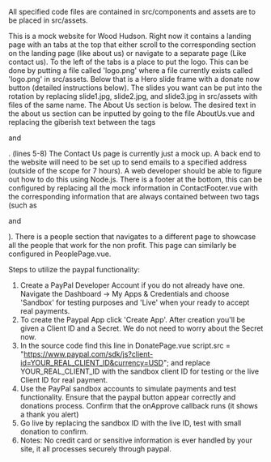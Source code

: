 All specified code files are contained in src/components and assets are to be placed in src/assets. 

This is a mock website for Wood Hudson. Right now it contains a landing page with an tabs at the top that either scroll to the corresponding section on the landing page (like about us) or navigate to a separate page (Like contact us). 
To the left of the tabs is a place to put the logo. This can be done by putting a file called 'logo.png' where a file currently exists called 'logo.png' in src/assets. 
Below that is a Hero slide frame with a donate now button (detailed instructions below). The slides you want can be put into the rotation by replacing slide1.jpg, slide2.jpg, and slide3.jpg in src/assets with files of the same name.
The About Us section is below. The desired text in the about us section can be inputted by going to the file AboutUs.vue and replacing the giberish text between the tags <p> and </p>. (lines 5-8)
The Contact Us page is currently just a mock up. A back end to the website will need to be set up to send emails to a specified address (outside of the scope for 7 hours). A web developer should be able to figure out how to do this using Node.js. 
There is a footer at the bottom, this can be configured by replacing all the mock information in ContactFooter.vue with the corresponding information that are always contained between two tags (such as <p> and </p>).
There is a people section that navigates to a different page to showcase all the people that work for the non profit. This page can similarly be configured in PeoplePage.vue.


Steps to utilize the paypal functionality:
1) Create a PayPal Developer Account if you do not already have one. Navigate the Dashboard -> My Apps & Credentials and choose 'Sandbox' for testing purposes and 'Live' when your ready to accept real payments.
2) To create the Paypal App click 'Create App'. After creation you'll be given a Client ID and a Secret. We do not need to worry about the Secret now.
3) In the source code find this line in DonatePage.vue
script.src = "https://www.paypal.com/sdk/js?client-id=YOUR_REAL_CLIENT_ID&currency=USD";
and replace YOUR_REAL_CLIENT_ID with the sandbox client ID for testing or the live Client ID for real payment.
4) Use the PayPal sandbox accounts to simulate payments and test functionality. Ensure that the paypal button appear correctly and donations process. Confirm that the onApprove callback runs (it shows a thank you alert)
5) Go live by replacing the sandbox ID with the live ID, test with small donation to confirm.
6) Notes: No credit card or sensitive information is ever handled by your site, it all processes securely through paypal.
